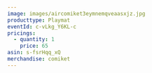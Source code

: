 ```yaml
---
image: images/aircomiket3eymnemqveaasxjz.jpg
producttype: Playmat
eventId: c-vLkg_Y6KL-c
pricings:
  - quantity: 1
    price: 65
asin: s-fsrHqq_xQ
merchandise: comiket
---
```

